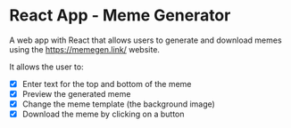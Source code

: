 # React App - Meme Generator

A web app with React that allows users to generate and download memes using the https://memegen.link/ website.

It allows the user to:

- [x] Enter text for the top and bottom of the meme
- [x] Preview the generated meme
- [x] Change the meme template (the background image)
- [x] Download the meme by clicking on a button
